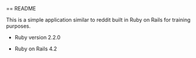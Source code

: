 == README

This is a simple application similar to reddit built in Ruby on Rails for training purposes.


* Ruby version 2.2.0

* Ruby on Rails 4.2